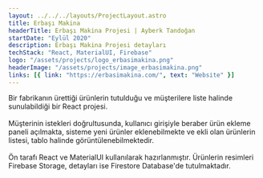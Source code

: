 ```yaml
---
layout: ../../../layouts/ProjectLayout.astro
title: Erbaşı Makina
headerTitle: Erbaşı Makina Projesi | Ayberk Tandoğan
startDate: "Eylül 2020"
description: Erbaşı Makina Projesi detayları
techStack: "React, MaterialUI, Firebase"
logo: "/assets/projects/logo_erbasimakina.png"
headerImage: "/assets/projects/image_erbasimakina.png"
links: [{ link: "https://erbasimakina.com/", text: "Website" }]
---
```


Bir fabrikanın ürettiği ürünlerin tutulduğu ve müşterilere liste halinde sunulabildiği bir React projesi.
<br/><br/>
Müşterinin istekleri doğrultusunda, kullanıcı girişiyle beraber ürün ekleme paneli açılmakta, sisteme yeni ürünler eklenebilmekte ve ekli olan ürünlerin listesi, tablo halinde görüntülenebilmektedir.
<br/><br/>
Ön tarafı React ve MaterialUI kullanılarak hazırlanmıştır. Ürünlerin resimleri Firebase Storage, detayları ise Firestore Database'de tutulmaktadır.
